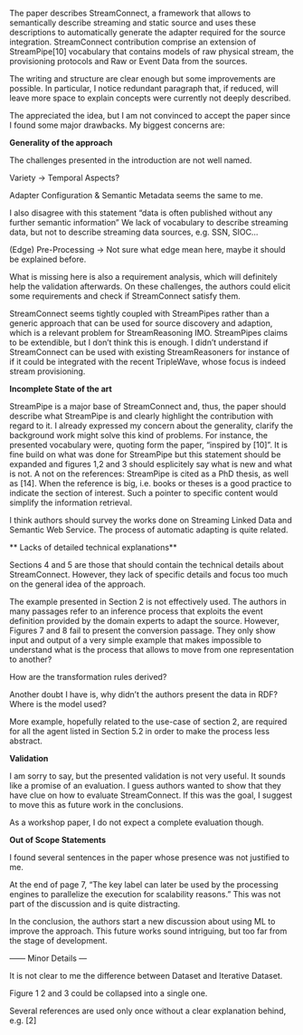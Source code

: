 The paper describes StreamConnect, a framework that allows to semantically describe streaming and static source and uses these descriptions to automatically generate the adapter required for the source integration. StreamConnect contribution comprise an extension of StreamPipe[10] vocabulary that contains models of raw physical stream, the provisioning protocols and Raw or Event Data from the sources.

The writing and structure are clear enough but some improvements are possible. In particular, 
I notice redundant paragraph that, if reduced, will leave more space to explain concepts were
currently not deeply described.

The appreciated the idea, but I am not convinced to accept the paper since I found 
some major drawbacks. My biggest concerns are:

**Generality of the approach**
 
The challenges presented in the introduction are not well named.

Variety -> Temporal Aspects?

Adapter Configuration & Semantic Metadata seems the same to me.

I also disagree with this statement “data is often published without any further semantic information”
We lack of vocabulary to describe streaming data, but not to describe streaming data sources, e.g. SSN, SIOC…

(Edge) Pre-Processing -> Not sure what edge mean here, maybe it should be explained before.

What is missing here is also a requirement analysis, which will definitely help the validation afterwards.
On these challenges, the authors could elicit some requirements and check if StreamConnect satisfy them.

StreamConnect seems tightly coupled with StreamPipes rather than a generic approach that can be used for
source discovery and adaption, which is a relevant problem for StreamReasoning IMO.
StreamPipes claims to be extendible, but I don’t think this is enough.
I didn’t understand if StreamConnect can be used with existing StreamReasoners for instance of if it could
be integrated with the recent TripleWave, whose focus is indeed stream provisioning.


**Incomplete State of the art** 
 
StreamPipe is a major base of StreamConnect and, thus, the paper should describe what StreamPipe is and clearly highlight the contribution with regard to it. I already expressed my concern about the generality, clarify the background work might solve this kind of problems.
For instance, the presented vocabulary were, quoting form the paper, “inspired by [10]”. 
It is fine build on what was done for StreamPipe but this statement should be expanded and figures 1,2 and 3 should esplicitely say what is new and what is not.  A not on the references: StreamPipe is cited as a PhD thesis, as well as [14]. When the reference is big, i.e. books or theses is a good practice to indicate the section of interest. Such a pointer to specific
content would simplify the information retrieval.

I think authors should survey the works done on Streaming Linked Data and Semantic Web Service.
The process of automatic adapting is quite related.


** Lacks of detailed technical explanations**

Sections 4 and 5 are those that should contain the technical details about StreamConnect.
However, they lack of specific details and focus too much on the general idea of the approach.

The example presented in Section 2 is not effectively used. The authors in many passages refer
to an inference process that exploits the event definition provided by the domain experts to 
adapt the source.  However, Figures 7 and 8 fail to present the conversion passage.
They only show input and output of a very simple example that makes impossible to understand
what is the process that allows to move from one representation to another?

How are the transformation rules derived?

Another doubt I have is, why didn’t the authors present the data in RDF? Where is the model used?

More example, hopefully related to the use-case of section 2, are required for all the agent listed in Section 5.2
in order to make the process less abstract.
 
 
 **Validation**
 
 I am sorry to say, but the presented validation is not very useful. It sounds like a promise of an evaluation.
 I guess authors wanted to show that they have clue on how to evaluate StreamConnect. If this was the goal,
 I suggest to move this as future work in the conclusions.
 
 As a workshop paper, I do not expect a complete evaluation though.
 

 **Out of Scope Statements**
 
 I found several sentences in the paper whose presence was not justified to me.
 
 At the end of page 7,
 “The key label can later be used by the processing engines to parallelize the execution for scalability reasons.”
 This was not part of the discussion and is quite distracting.
 
 In the conclusion, the authors start a new discussion about using ML to improve the approach. 
 This future works sound intriguing, but too far from the stage of development.
 
 
 —— Minor Details — 
 
 It is not clear to me the difference between Dataset and Iterative Dataset.
 
 Figure 1 2 and 3 could be collapsed into a single one.
 
 Several references are used only once without a clear explanation behind, e.g. [2]
 

